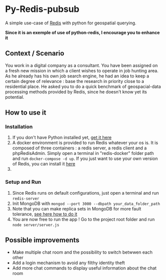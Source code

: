 # Py-Redis-pubsub
A simple use-case of [Redis](https://redis.io/) with python for geospatial querying.


**Since it is an exemple of use of python-redis, I encourage you to enhance it**

## Context / Scenario
You work in a digital company as a consultant. You have been assigned on a fresh new mission in which a client wishes to operate in job hunting area. As he already has his own job search engine, he had an idea to keep a certain degree of relevance : base the research in priority close to a residential place. He asked you to do a quick benchmark of geospacial-data processing methods provided by Redis, since he doesn't know yet its potential.

## How to use it

### Installation
1. If you don't have Python installed yet, [get it here](https://www.python.org/downloads/)
2. A docker environment is provided to run Redis whatever your os is. It is composed of three containers : a redis server, a redis client and a phpRedisAdmin. Simply open a terminal in "redis-docker" folder path and run `docker-compose -d up`. If you just want to use your own version of Redis, you can install it [here](https://redis.io/download)
3. 

### Setup and Run
1. Since Redis runs on default configurations, just open a terminal and run `redis-server`
2. Init MongoDB with `mongod --port 3000 --dbpath your_data_folder_path`
3. Note that you can make replica sets in MongoDB for more fault tolerance, [see here how to do it](https://docs.mongodb.com/manual/replication)
4. You are now free to run the app ! Go to the project root folder and run `node server/server.js`

## Possible improvements
* Make multiple chat room and the possibility to switch betwwen each other
* Add a login mechanism to avoid any filthy identity theft
* Add more chat commands to display useful information about the chat room
